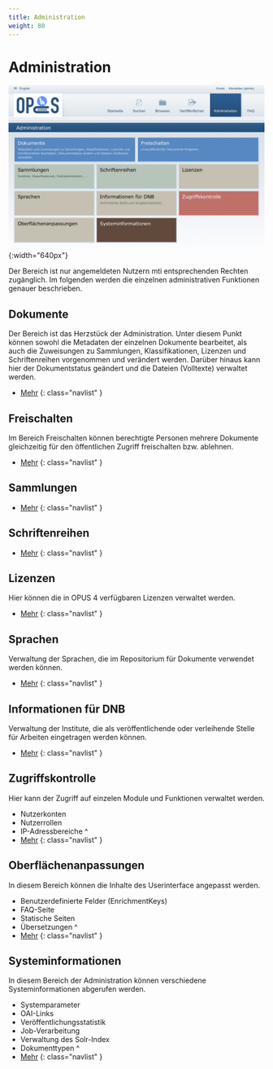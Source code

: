```yaml
---
title: Administration
weight: 80
---
```


# Administration

![Menü](../img/admin/sc_admin_menu.jpg){:width="640px"}

Der Bereich ist nur angemeldeten Nutzern mti entsprechenden Rechten zugänglich. Im folgenden werden die einzelnen
administrativen Funktionen genauer beschrieben.

## Dokumente

Der Bereich ist das Herzstück der Administration. Unter diesem Punkt können sowohl die Metadaten
der einzelnen Dokumente bearbeitet, als auch die Zuweisungen zu Sammlungen, Klassifikationen,
Lizenzen und Schriftenreihen vorgenommen und verändert werden. Darüber hinaus kann hier der
Dokumentstatus geändert und die Dateien (Volltexte) verwaltet werden.

* [Mehr](documents.html)
{: class="navlist" }

## Freischalten

Im Bereich Freischalten können berechtigte Personen mehrere Dokumente gleichzeitig für den öffentlichen Zugriff
freischalten bzw. ablehnen.

* [Mehr](review.html)
{: class="navlist" }

## Sammlungen



* [Mehr](collections.html)
{: class="navlist" }

## Schriftenreihen

* [Mehr](series.html)
{: class="navlist" }

## Lizenzen

Hier können die in OPUS 4 verfügbaren Lizenzen verwaltet werden.

* [Mehr](licences.html)
{: class="navlist" }

## Sprachen

Verwaltung der Sprachen, die im Repositorium für Dokumente verwendet werden können.

* [Mehr](languages.html)
{: class="navlist" }

## Informationen für DNB

Verwaltung der Institute, die als veröffentlichende oder verleihende Stelle für Arbeiten eingetragen werden können.

* [Mehr](institutes.html)
{: class="navlist" }

## Zugriffskontrolle

Hier kann der Zugriff auf einzelen Module und Funktionen verwaltet werden.

* Nutzerkonten
* Nutzerrollen
* IP-Adressbereiche
^
* [Mehr](security.html)
{: class="navlist" }

## Oberflächenanpassungen

In diesem Bereich können die Inhalte des Userinterface angepasst werden.

* Benutzerdefinierte Felder (EnrichmentKeys)
* FAQ-Seite
* Statische Seiten
* Übersetzungen
^
* [Mehr](userinterface.html)
{: class="navlist" }

## Systeminformationen

In diesem Bereich der Administration können verschiedene Systeminformationen abgerufen werden.

* Systemparameter
* OAI-Links
* Veröffentlichungsstatistik
* Job-Verarbeitung
* Verwaltung des Solr-Index
* Dokumenttypen
^
* [Mehr](info.html)
{: class="navlist" }

